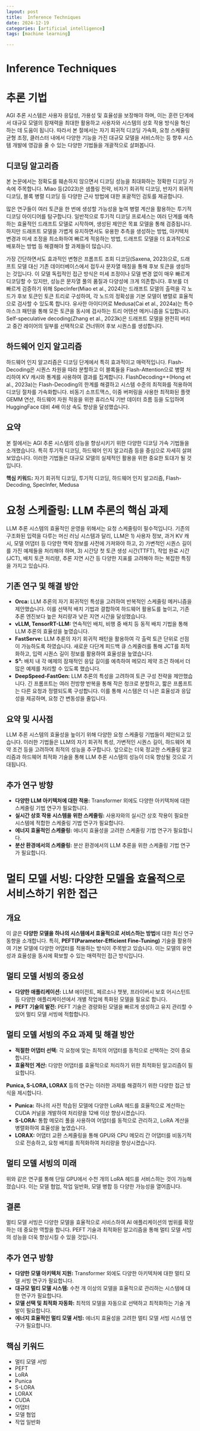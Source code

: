 ```yaml
---
layout: post
title:  Inference Techniques
date: 2024-12-19
categories: [artificial intelligence]
tags: [machine learning]

---
```



# Inference Techniques

# 추론 기법

AGI 추론 시스템은 사용자 응답성, 가용성 및 효율성을 보장해야 하며, 이는 훈련 단계에서 대규모 모델의 잠재력을 최대한 활용하고 사용자와 시스템의 상호 작용 방식을 혁신하는 데 도움이 됩니다. 따라서 본 절에서는 자기 회귀적 디코딩 가속화, 요청 스케줄링 균형 조정, 클러스터 내에서 다양한 기능을 가진 대규모 모델을 서비스하는 등 향후 시스템 개발에 영감을 줄 수 있는 다양한 기법들을 개괄적으로 살펴봅니다.

## 디코딩 알고리즘

본 논문에서는 정확도를 훼손하지 않으면서 디코딩 성능을 최대화하는 정확한 디코딩 가속에 주목합니다. Miao 등(2023)은 샘플링 전략, 비자기 회귀적 디코딩, 반자기 회귀적 디코딩, 블록 병렬 디코딩 등 다양한 근사 방법에 대한 포괄적인 검토를 제공합니다.

많은 연구들이 여러 토큰을 한 번에 생성할 가능성을 높여 병렬 계산을 활용하는 투기적 디코딩 아이디어를 탐구합니다. 일반적으로 투기적 디코딩 프로세스는 여러 단계를 예측하는 효율적인 드래프트 모델로 시작하며, 생성된 제안은 목표 모델을 통해 검증됩니다. 하지만 드래프트 모델을 가볍게 유지하면서도 유용한 추측을 생성하는 방법, 아키텍처 변경과 미세 조정을 최소화하여 빠르게 적응하는 방법, 드래프트 모델을 더 효과적으로 배포하는 방법 등 해결해야 할 과제들이 많습니다. 

가장 간단하면서도 효과적인 변형은 프롬프트 조회 디코딩(Saxena, 2023)으로, 드래프트 모델 대신 기존 데이터베이스에서 접두사 문자열 매칭을 통해 후보 토큰을 생성하는 것입니다. 이 모델 독립적인 접근 방식은 미세 조정이나 모델 변경 없이 매우 빠르게 디코딩할 수 있지만, 성능은 문자열 풀의 품질과 다양성에 크게 의존합니다. 후보를 더 빠르게 검증하기 위해 SpecInfer(Miao et al., 2024)는 드래프트 모델의 출력을 각 노드가 후보 토큰인 토큰 트리로 구성하여, 각 노드의 정확성을 기본 모델이 병렬로 효율적으로 검사할 수 있도록 합니다. 유사한 아이디어로 Medusa(Cai et al., 2024a)는 특수 마스크 패턴을 통해 모든 토큰을 동시에 검사하는 트리 어텐션 메커니즘을 도입합니다. Self-speculative decoding(Zhang et al., 2023k)은 드래프트 모델을 완전히 버리고 중간 레이어의 일부를 선택적으로 건너뛰어 후보 시퀀스를 생성합니다.

## 하드웨어 인지 알고리즘

하드웨어 인지 알고리즘은 디코딩 단계에서 특히 효과적이고 매력적입니다. Flash-Decoding은 시퀀스 차원을 따라 분할하고 이 블록들을 Flash-Attention으로 병렬 처리하여 KV 캐시와 통계를 사용하여 결과를 집계합니다. FlashDecoding++(Hong et al., 2023a)는 Flash-Decoding의 한계를 해결하고 시스템 수준의 최적화를 적용하여 디코딩 절차를 가속화합니다. 비동기 소프트맥스, 이중 버퍼링을 사용한 최적화된 플랫 GEMM 연산, 하드웨어 자원 적응을 위한 휴리스틱 기반 데이터 흐름 등을 도입하여 HuggingFace 대비 4배 이상 속도 향상을 달성했습니다. 

## 요약

본 절에서는 AGI 추론 시스템의 성능을 향상시키기 위한 다양한 디코딩 가속 기법들을 소개했습니다. 특히 투기적 디코딩, 하드웨어 인지 알고리즘 등을 중심으로 자세히 살펴보았습니다. 이러한 기법들은 대규모 모델의 실제적인 활용을 위한 중요한 토대가 될 것입니다. 

**핵심 키워드:** 자기 회귀적 디코딩, 투기적 디코딩, 하드웨어 인지 알고리즘, Flash-Decoding, SpecInfer, Medusa


# 요청 스케줄링: LLM 추론의 핵심 과제

LLM 추론 시스템의 효율적인 운영을 위해서는 요청 스케줄링이 필수적입니다. 기존의 구조화된 입력을 다루는 머신 러닝 시스템과 달리, LLM은 1) 사용자 정보, 과거 KV 캐시, 모델 어댑터 등 다양한 맥락 정보를 사전에 가져와야 하고, 2) 가변적인 시퀀스 길이를 가진 예제들을 처리해야 하며, 3) 시간당 첫 토큰 생성 시간(TTFT), 작업 완료 시간(JCT), 배치 토큰 처리량, 추론 지연 시간 등 다양한 지표를 고려해야 하는 복잡한 특징을 가지고 있습니다.

## 기존 연구 및 해결 방안

* **Orca:** LLM 추론의 자기 회귀적인 특성을 고려하여 반복적인 스케줄링 메커니즘을 제안했습니다. 이를 선택적 배치 기법과 결합하여 하드웨어 활용도를 높이고, 기존 추론 엔진보다 높은 처리량과 낮은 지연 시간을 달성했습니다.
* **vLLM, TensorRT-LLM:** 연속적인 배치, 비행 중 배치 등 동적 배치 기법을 통해 LLM 추론의 효율성을 높였습니다.
* **FastServe:** LLM 추론의 자기 회귀적 패턴을 활용하여 각 출력 토큰 단위로 선점이 가능하도록 하였습니다. 새로운 다단계 피드백 큐 스케줄러를 통해 JCT를 최적화하고, 입력 시퀀스 길이 정보를 활용하여 효율성을 높였습니다.
* **S³:** 배치 내 각 예제의 잠재적인 응답 길이를 예측하여 메모리 제약 조건 하에서 더 많은 예제를 처리할 수 있도록 했습니다.
* **DeepSpeed-FastGen:** LLM 추론의 특성을 고려하여 토큰 구성 전략을 제안했습니다. 긴 프롬프트는 여러 전방향 반복을 통해 작은 청크로 분할하고, 짧은 프롬프트는 다른 요청과 정렬되도록 구성합니다. 이를 통해 시스템은 더 나은 효율성과 응답성을 제공하며, 요청 간 변동성을 줄입니다.

## 요약 및 시사점

LLM 추론 시스템의 효율성을 높이기 위해 다양한 요청 스케줄링 기법들이 제안되고 있습니다. 이러한 기법들은 LLM의 자기 회귀적 특성, 가변적인 시퀀스 길이, 하드웨어 제약 조건 등을 고려하여 최적의 성능을 추구합니다. 앞으로는 더욱 정교한 스케줄링 알고리즘과 하드웨어 최적화 기술을 통해 LLM 추론 시스템의 성능이 더욱 향상될 것으로 기대됩니다.

## 추가 연구 방향

* **다양한 LLM 아키텍처에 대한 적용:** Transformer 외에도 다양한 아키텍처에 대한 스케줄링 기법 연구가 필요합니다.
* **실시간 상호 작용 시스템을 위한 스케줄링:** 사용자와의 실시간 상호 작용이 필요한 시스템에 적합한 스케줄링 기법 연구가 필요합니다.
* **에너지 효율적인 스케줄링:** 에너지 효율성을 고려한 스케줄링 기법 연구가 필요합니다.
* **분산 환경에서의 스케줄링:** 분산 환경에서의 LLM 추론을 위한 스케줄링 기법 연구가 필요합니다.

# 멀티 모델 서빙: 다양한 모델을 효율적으로 서비스하기 위한 접근

## 개요

이 글은 **다양한 모델을 하나의 시스템에서 효율적으로 서비스하는 방법**에 대한 최신 연구 동향을 소개합니다. 특히, **PEFT(Parameter-Efficient Fine-Tuning)** 기술을 활용하여 기본 모델에 다양한 어댑터를 적용하는 방식이 주목받고 있습니다. 이는 모델의 유연성과 효율성을 동시에 확보할 수 있는 매력적인 접근 방식입니다.

## 멀티 모델 서빙의 중요성

* **다양한 애플리케이션:** LLM 에이전트, 페르소나 챗봇, 프라이버시 보호 어시스턴트 등 다양한 애플리케이션에서 개별 작업에 특화된 모델을 필요로 합니다.
* **PEFT 기술의 발전:** PEFT 기술은 경량화된 모델을 빠르게 생성하고 유지 관리할 수 있어 멀티 모델 서빙에 적합합니다.

## 멀티 모델 서빙의 주요 과제 및 해결 방안

* **적절한 어댑터 선택:** 각 요청에 맞는 최적의 어댑터를 동적으로 선택하는 것이 중요합니다.
* **효율적인 계산:** 다양한 어댑터를 효율적으로 처리하기 위한 최적화된 알고리즘이 필요합니다.

**Punica, S-LORA, LORAX** 등의 연구는 이러한 과제를 해결하기 위한 다양한 접근 방식을 제시합니다.

* **Punica:** 하나의 사전 학습된 모델에 다양한 LoRA 헤드를 효율적으로 계산하는 CUDA 커널을 개발하여 처리량을 12배 이상 향상시켰습니다.
* **S-LORA:** 통합 메모리 풀을 사용하여 어댑터를 동적으로 관리하고, LoRA 계산을 병렬화하여 효율성을 높였습니다.
* **LORAX:** 어댑터 교환 스케줄링을 통해 GPU와 CPU 메모리 간 어댑터를 비동기적으로 전송하고, 요청 배치를 최적화하여 처리량을 향상시켰습니다.

## 멀티 모델 서빙의 미래

위와 같은 연구를 통해 단일 GPU에서 수천 개의 LoRA 헤드를 서비스하는 것이 가능해졌습니다. 이는 모델 협업, 작업 일반화, 모델 병합 등 다양한 가능성을 열어줍니다.

## 결론

멀티 모델 서빙은 다양한 모델을 효율적으로 서비스하여 AI 애플리케이션의 범위를 확장하는 데 중요한 역할을 합니다. PEFT 기술과 최적화된 알고리즘을 통해 멀티 모델 서빙의 성능을 더욱 향상시킬 수 있을 것입니다.

## 추가 연구 방향

* **다양한 모델 아키텍처 지원:** Transformer 외에도 다양한 아키텍처에 대한 멀티 모델 서빙 연구가 필요합니다.
* **대규모 멀티 모델 시스템:** 수천 개 이상의 모델을 효율적으로 관리하는 시스템에 대한 연구가 필요합니다.
* **모델 선택 및 최적화 자동화:** 최적의 모델을 자동으로 선택하고 최적화하는 기술 개발이 필요합니다.
* **에너지 효율적인 멀티 모델 서빙:** 에너지 효율성을 고려한 멀티 모델 서빙 시스템 연구가 필요합니다.

## 핵심 키워드

* 멀티 모델 서빙
* PEFT
* LoRA
* Punica
* S-LORA
* LORAX
* CUDA
* 어댑터
* 모델 협업
* 작업 일반화

